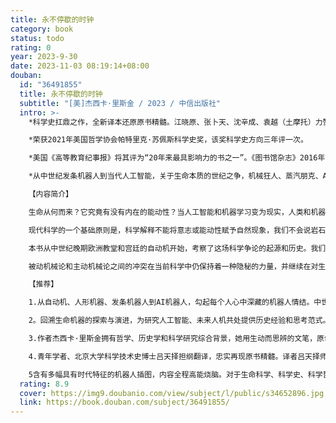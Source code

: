 ```yaml
---
title: 永不停歇的时钟
category: book
status: todo
rating: 0
year: 2023-9-30
date: 2023-11-03 08:19:14+08:00
douban:
  id: "36491855"
  title: 永不停歇的时钟
  subtitle: "[美]杰西卡·里斯金 / 2023 / 中信出版社"
  intro: >-
    *科学史扛鼎之作，全新译本还原原书精髓。江晓原、张卜天、沈辛成、袁越（土摩托）力赞阅读

    *荣获2021年美国哲学协会帕特里克·苏佩斯科学史奖，该奖科学史方向三年评一次。

    *美国《高等教育纪事报》将其评为“20年来最具影响力的书之一”。《图书馆杂志》2016年畅销书名单，亚马逊2016年三、四月销售榜首。

    *从中世纪发条机器人到当代人工智能，关于生命本质的世纪之争，机械狂人、蒸汽朋克、AI探索者们的宝藏之书

    【内容简介】

    生命从何而来？它究竟有没有内在的能动性？当人工智能和机器学习变为现实，人类和机器的边界又在哪里？

    现代科学的一个基础原则是，科学解释不能将意志或能动性赋予自然现象，我们不会说岩石掉落是因为要寻找地心，水蒸气上升是因为要靠近天空。自17世纪中期机械论作为现代科学的核心范式以来，整个世界被视为一台机器，禁用能动性的原则也扩展至对生命现象的解释。然而，这一原则伴随着两种相互竞争的生命模型，引发了一场持续四个世纪的争论：生命究竟是由外力驱动的被动的钟表，还是主动的、永不停歇的时钟。

    本书从中世纪晚期欧洲教堂和宫廷的自动机开始，考察了这场科学争论的起源和历史。我们将一路看到飞翔的机械天使、会排便的机械鸭、会“编程”写字的机械小男孩、会下棋的机器“土耳其人”，以及弗兰肯斯坦的怪物的诞生等，能工巧匠和科学家们试图从各种荒诞的人造机器中寻找生命的能动性产生于何处。同时，以被动机械论为代表的笛卡儿和以主动机械论为代表的莱布尼茨，都赢得了各自的追随者，这不仅影响了拉马克、达尔文、魏斯曼、道金斯等各时代中人，还推动了进化论、控制论、有机论、认知科学、人工智能等领域的研究和发展，在社会文化环境的联动下，一幅气势磅礴、方兴未艾的现代科学图景铺展开来。

    被动机械论和主动机械论之间的冲突在当前科学中仍保持着一种隐秘的力量，并继续在对生命本质的探索中发挥作用。里斯金通过这段历史的回顾，证明了历史理解对于科学思考的重要性。了解现代科学的历史，不仅可以重启之前被摒弃的思考方式，还为我们认知当下、想象未来提供更多可能性。

    【推荐】

    1.从自动机、人形机器、发条机器人到AI机器人，勾起每个人心中深藏的机器人情结。中世纪教堂的机械天使，宫廷花园的自动机喷泉，雅凯-德罗兹的初代“编程”写字小男孩儿，沃康松的长笛手、肯佩伦的土耳其下棋机器人……几百年来风靡于世的机器人，其精湛的技艺、奇巧的造型和功用，曾让欧洲宫廷贵族和普通人都着迷发狂，即使今人看到也仍叹为观止。

    2。回溯生命机器的探索与演进，为研究人工智能、未来人机共处提供历史经验和思考范式。围绕机械论与能动性问题，对几个世纪以来的生命本质探索史进行了细致梳理，这不仅会颠覆我们对现代科学建构的固有认知，还将成为我们理解当下生命科学、认知科学、人工智能、机器人学等前沿问题的思考利器。

    3.作者杰西卡·里斯金拥有哲学、历史学和科学研究综合背景，她用生动而思辨的文笔，原创性地将一手资料、学界往来通信和文献档案熔融一炉，顺着生命本源问题的脉络，展开这场“长达四个世纪的争论”。用历史的方式反思科学，不仅会拓展现代科学的发展图景，也将革新原有的思考方式。

    4.青年学者、北京大学科学技术史博士吕天择担纲翻译，忠实再现原书精髓。译者吕天择师从吴国盛，专门研究中世纪以来的技术革命和钟表宇宙观，翻译严谨扎实，并经过反复校正，为读者带来高质量输出的全新翻译。

    5含有多幅具有时代特征的机器人插图，内容全程高能烧脑。对于生命科学、科学史、科学哲学、认知科学、机器人学以及交叉学科领域的读者和研究者来说，它的内容足够条理和富有洞见。对于普通读者来说，切入方式开门见山，叙事生动流畅，门外汉也可尽情领略妙趣横生的故事和科学探索的魅力。
  rating: 8.9
  cover: https://img9.doubanio.com/view/subject/l/public/s34652896.jpg
  link: https://book.douban.com/subject/36491855/
---
```



